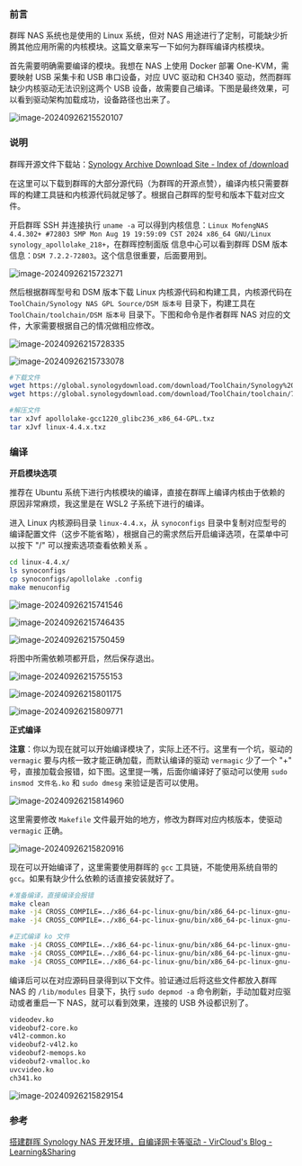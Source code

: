 ### 前言

群晖 NAS 系统也是使用的 Linux 系统，但对 NAS 用途进行了定制，可能缺少折腾其他应用所需的内核模块。这篇文章来写一下如何为群晖编译内核模块。

首先需要明确需要编译的模块。我想在 NAS 上使用 Docker 部署 One-KVM，需要映射 USB 采集卡和 USB 串口设备，对应 UVC 驱动和 CH340 驱动，然而群晖缺少内核驱动无法识别这两个 USB 设备，故需要自己编译。下图是最终效果，可以看到驱动架构加载成功，设备路径也出来了。

![image-20240926215520107](../img/image-20240926215520107.png)

### 说明

群晖开源文件下载站：[Synology Archive Download Site - Index of /download](https://archive.synology.cn/download)

在这里可以下载到群晖的大部分源代码（为群晖的开源点赞），编译内核只需要群晖的构建工具链和内核源代码就足够了。根据自己群晖的型号和版本下载对应文件。

开启群晖 SSH 并连接执行 `uname -a` 可以得到内核信息：`Linux MofengNAS 4.4.302+ #72803 SMP Mon Aug 19 19:59:09 CST 2024 x86_64 GNU/Linux synology_apollolake_218+`，在群晖控制面版 信息中心可以看到群晖 DSM 版本信息：`DSM 7.2.2-72803`。这个信息很重要，后面要用到。

![image-20240926215723271](../img/image-20240926215723271.png)

然后根据群晖型号和 DSM 版本下载 Linux 内核源代码和构建工具，内核源代码在  `ToolChain/Synology NAS GPL Source/DSM 版本号` 目录下，构建工具在 `ToolChain/toolchain/DSM 版本号` 目录下。下图和命令是作者群晖 NAS 对应的文件，大家需要根据自己的情况做相应修改。

![image-20240926215728335](../img/image-20240926215728335.png)

![image-20240926215733078](../img/image-20240926215733078.png)

```bash
#下载文件
wget https://global.synologydownload.com/download/ToolChain/Synology%20NAS%20GPL%20Source/7.2-64570/apollolake/linux-4.4.x.txz
wget https://global.synologydownload.com/download/ToolChain/toolchain/7.2-72746/Intel%20x86%20Linux%204.4.180%20%28Apollolake%29/apollolake-gcc1220_glibc236_x86_64-GPL.txz

#解压文件
tar xJvf apollolake-gcc1220_glibc236_x86_64-GPL.txz
tar xJvf linux-4.4.x.txz
```

### 编译

**开启模块选项**

推荐在 Ubuntu 系统下进行内核模块的编译，直接在群晖上编译内核由于依赖的原因非常麻烦，我这里是在 WSL2 子系统下进行的编译。

进入 Linux 内核源码目录 `linux-4.4.x`，从 `synoconfigs`  目录中复制对应型号的编译配置文件（这步不能省略），根据自己的需求然后开启编译选项，在菜单中可以按下 "/" 可以搜索选项查看依赖关系 。

```bash
cd linux-4.4.x/
ls synoconfigs
cp synoconfigs/apollolake .config
make menuconfig
```

![image-20240926215741546](../img/image-20240926215741546.png)

![image-20240926215746435](../img/image-20240926215746435.png)

![image-20240926215750459](../img/image-20240926215750459.png)

将图中所需依赖项都开启，然后保存退出。

![image-20240926215755153](../img/image-20240926215755153.png)

![image-20240926215801175](../img/image-20240926215801175.png)

![image-20240926215809771](../img/image-20240926215809771.png)

**正式编译**

**注意**：你以为现在就可以开始编译模块了，实际上还不行。这里有一个坑，驱动的 `vermagic` 要与内核一致才能正确加载，而默认编译的驱动 `vermagic` 少了一个 "+" 号，直接加载会报错，如下图。这里提一嘴，后面你编译好了驱动可以使用 `sudo insmod 文件名.ko` 和 `sudo dmesg` 来验证是否可以使用。

![image-20240926215814960](../img/image-20240926215814960.png)

这里需要修改 `Makefile` 文件最开始的地方，修改为群晖对应内核版本，使驱动 `vermagic`  正确。

![image-20240926215820916](../img/image-20240926215820916.png)

现在可以开始编译了，这里需要使用群晖的 `gcc` 工具链，不能使用系统自带的 `gcc`。如果有缺少什么依赖的话直接安装就好了。

```bash
#准备编译，直接编译会报错
make clean
make -j4 CROSS_COMPILE=../x86_64-pc-linux-gnu/bin/x86_64-pc-linux-gnu- prepare
make -j4 CROSS_COMPILE=../x86_64-pc-linux-gnu/bin/x86_64-pc-linux-gnu- scripts

#正式编译 ko 文件
make -j4 CROSS_COMPILE=../x86_64-pc-linux-gnu/bin/x86_64-pc-linux-gnu- -C . M=drivers/media/v4l2-core modules
make -j4 CROSS_COMPILE=../x86_64-pc-linux-gnu/bin/x86_64-pc-linux-gnu- -C . M=drivers/media/usb/uvc modules
make -j4 CROSS_COMPILE=../x86_64-pc-linux-gnu/bin/x86_64-pc-linux-gnu- -C . M=drivers/usb/serial modules
```

编译后可以在对应源码目录得到以下文件。验证通过后将这些文件都放入群晖 NAS 的 `/lib/modules` 目录下，执行 `sudo depmod -a` 命令刷新，手动加载对应驱动或者重启一下 NAS，就可以看到效果，连接的 USB 外设都识别了。

```bash
videodev.ko
videobuf2-core.ko
v4l2-common.ko
videobuf2-v4l2.ko
videobuf2-memops.ko
videobuf2-vmalloc.ko
uvcvideo.ko
ch341.ko
```

![image-20240926215829154](../img/image-20240926215829154.png)

### 参考

[搭建群晖 Synology NAS 开发环境，自编译网卡等驱动 - VirCloud's Blog - Learning&Sharing](https://vircloud.net/exp/dsm-driver.html)